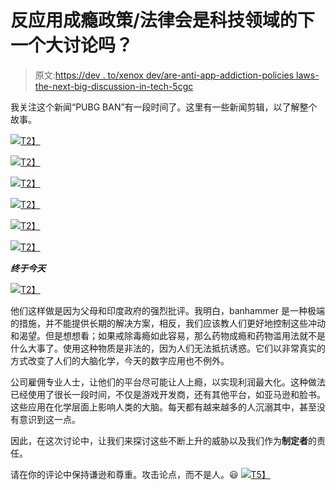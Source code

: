 # 反应用成瘾政策/法律会是科技领域的下一个大讨论吗？

> 原文:[https://dev . to/xenox dev/are-anti-app-addiction-policies laws-the-next-big-discussion-in-tech-5cgc](https://dev.to/xenoxdev/are-anti-app-addiction-policieslaws-the-next-big-discussion-in-tech-5cgc)

我关注这个新闻“PUBG BAN”有一段时间了。这里有一些新闻剪辑，以了解整个故事。

[![](../Images/4f3d62e84a34c0f33555f7996959082a.png)T2】](https://indianexpress.com/article/technology/gaming/pubg-is-the-most-popular-mobile-game-in-india-reveals-survey-report-5493561/)

[![](../Images/dea37405107e78b11baa617325cc4d84.png)T2】](https://indianexpress.com/article/technology/gujarat-asks-school-officials-to-ban-students-from-playing-pubg-5551346/)

[![](../Images/bf4d03d5fd95ab60a299878c01b81c32.png)T2】](https://indianexpress.com/article/explained/plug-play-young-indias-online-addiction-pariksha-pe-charcha-narendra-modi-5560317/)

[![](../Images/2e1f9b58e21b126af68d4cda77c240d6.png)T2】](https://indianexpress.com/article/india/goa-minister-law-needed-curb-pubg-game-5577623/)

[![](../Images/06b98e7bd3713dd23715cd12fdba2969.png)T2】](https://indianexpress.com/article/technology/gaming/pubg-mobile-issues-statement-india-criticism-ban-says-will-work-with-everyone-parents-5589616/)

[![](../Images/9b96b073a27b3da08ac14e13bf9617d8.png)T2】](https://indianexpress.com/article/india/after-rajkot-ban-police-arrest-10-for-playing-pubg-5625371/)

***终于今天***

[![](../Images/e20285a7aa8cdd2e0ad7efa87b9568ee.png)T2】](https://indianexpress.com/article/technology/gaming/pubg-mobile-implements-a-six-hour-gameplay-restriction-for-indian-players-5638330/)

他们这样做是因为父母和印度政府的强烈批评。我明白，banhammer 是一种极端的措施，并不能提供长期的解决方案，相反，我们应该教人们更好地控制这些冲动和渴望。但是想想看；如果戒除毒瘾如此容易，那么药物成瘾和药物滥用法就不是什么大事了。使用这种物质是非法的，因为人们无法抵抗诱惑。它们以非常真实的方式改变了人们的大脑化学，今天的数字应用也不例外。

公司雇佣专业人士，让他们的平台尽可能让人上瘾，以实现利润最大化。这种做法已经使用了很长一段时间，不仅是游戏开发商，还有其他平台，如亚马逊和脸书。这些应用在化学层面上影响人类的大脑。每天都有越来越多的人沉溺其中，甚至没有意识到这一点。

因此，在这次讨论中，让我们来探讨这些不断上升的威胁以及我们作为**制定者**的责任。

请在你的评论中保持谦逊和尊重。攻击论点，而不是人。😃
[![](../Images/d8f47a2f9d2fb5dc4b8ef5efa8878ec6.png)T5】](https://i.giphy.com/media/d3mlE7uhX8KFgEmY/giphy.gif)